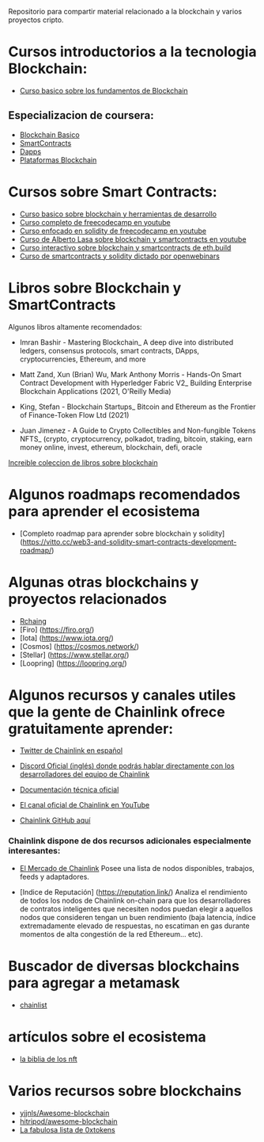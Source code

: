 Repositorio para compartir material relacionado a la blockchain y varios proyectos cripto.

# Cursos introductorios a la tecnologia Blockchain:
* [Curso basico sobre los fundamentos de Blockchain](https://www.edx.org/es/course/fundamentos-de-la-tecnologia-blockchain)

## Especializacion de coursera:
* [Blockchain Basico](https://es.coursera.org/learn/blockchain-basics?specialization=blockchain)
* [SmartContracts](https://es.coursera.org/learn/smarter-contracts?specialization=blockchain)
* [Dapps](https://es.coursera.org/learn/decentralized-apps-on-blockchain?specialization=blockchain)
* [Plataformas Blockchain](https://es.coursera.org/learn/blockchain-platforms?specialization=blockchain)


# Cursos sobre Smart Contracts:
* [Curso basico sobre blockchain y herramientas de desarrollo](https://www.cursosdev.com/4385966-smart-contracts)
* [Curso completo de freecodecamp en youtube](https://www.youtube.com/watch?v=M576WGiDBdQ&feature=youtu.be)
* [Curso enfocado en solidity de freecodecamp en youtube](https://www.youtube.com/watch?v=ipwxYa-F1uY)
* [Curso de Alberto Lasa sobre blockchain y smartcontracts en youtube](https://www.youtube.com/c/AlbertoLasa)
* [Curso interactivo sobre blockchain y smartcontracts de eth.build](https://eth.build/)
* [Curso de smartcontracts y solidity dictado por openwebinars](https://openwebinars.net/cursos/smart-contracts-solidity/)

# Libros sobre Blockchain y SmartContracts
  Algunos libros altamente recomendados:
  * Imran Bashir - Mastering Blockchain_ A deep dive into distributed ledgers, consensus protocols, smart contracts, DApps, cryptocurrencies, Ethereum, and more
  
  * Matt Zand, Xun (Brian) Wu, Mark Anthony Morris - Hands-On Smart Contract Development with Hyperledger Fabric V2_ Building Enterprise Blockchain Applications (2021, O'Reilly Media)
  
  * King, Stefan - Blockchain Startups_ Bitcoin and Ethereum as the Frontier of Finance-Token Flow Ltd (2021)
  
  * Juan Jimenez - A Guide to Crypto Collectibles and Non-fungible Tokens NFTS_ (crypto, cryptocurrency, polkadot, trading, bitcoin, staking, earn money online, invest, ethereum, blockchain, defi, oracle

  [Increible coleccion de libros sobre blockchain](https://blockchainbooks.github.io/)

# Algunos roadmaps recomendados para aprender el ecosistema
  * [Completo roadmap para aprender sobre blockchain y solidity] (https://vitto.cc/web3-and-solidity-smart-contracts-development-roadmap/)

# Algunas otras blockchains y proyectos relacionados

  * [Rchaing]( https://rchain.coop/)
  * [Firo] (https://firo.org/)
  * [Iota] (https://www.iota.org/)
  * [Cosmos] (https://cosmos.network/)
  * [Stellar] (https://www.stellar.org/)
  * [Loopring] (https://loopring.org/)

# Algunos recursos y canales utiles que la gente de Chainlink ofrece gratuitamente aprender:

  * [Twitter de Chainlink en español]( https://twitter.com/ChainlinkSpain  )

  * [Discord Oficial (inglés) donde podrás hablar directamente con los desarrolladores del equipo de Chainlink]( https://discord.gg/tFYegV6)

  * [Documentación técnica oficial](  https://docs.chain.link/docs)

  * [El canal oficial de Chainlink en YouTube]( https://www.youtube.com/c/ChainlinkOfficial/videos)

  * [Chainlink  GitHub aquí]( https://github.com/smartcontractkit/chainlink/)

### Chainlink dispone de dos recursos adicionales especialmente interesantes: 

  * [El Mercado de Chainlink](https://market.link/) Posee una lista de nodos disponibles, trabajos, feeds y adaptadores.

  * [Indice de Reputación] (https://reputation.link/) Analiza el rendimiento de todos los nodos de Chainlink on-chain para que los desarrolladores de contratos inteligentes que necesiten nodos puedan elegir a aquellos nodos que consideren tengan un buen rendimiento (baja latencia, índice extremadamente elevado de respuestas, no escatiman en gas durante momentos de alta congestión de la red Ethereum... etc).

# Buscador de diversas blockchains para agregar a metamask
 * [chainlist](https://chainlist.org)

# artículos sobre el ecosistema 
 * [la biblia de los nft](https://defistandard.substack.com/p/la-biblia-de-los-nft-non-fungible?s=r)

# Varios recursos sobre blockchains
 * [yjjnls/Awesome-blockchain](https://github.com/yjjnls/awesome-blockchain)
 * [hitripod/awesome-blockchain](https://github.com/hitripod/awesome-blockchain)
 * [La fabulosa lista de 0xtokens](https://0xtokens.github.io/awesome-blockchain/)
